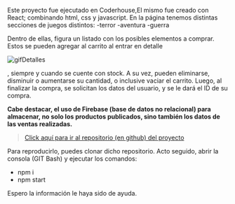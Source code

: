 
Este proyecto fue ejecutado en Coderhouse,El mismo fue creado con React; combinando html, css y javascript.
En la página tenemos distintas secciones de juegos distintos:
-terror
-aventura
-guerra

Dentro de ellas, figura un listado con los posibles elementos a comprar.
 Estos se pueden agregar al carrito al entrar en detalle
 
 
 ![gifDetalles](https://user-images.githubusercontent.com/109293914/216793486-248ce8af-4063-47bb-91c0-2fd87edf582b.gif)


 
 
 
 
 , siempre y cuando se cuente con stock.
  A su vez, pueden eliminarse, disminuir o aumentarse su cantidad, o inclusive vaciar el carrito. 
Luego, al finalizar la compra, se solicitan los datos del usuario, y se le dará el ID de su compra.

**Cabe destacar, el uso de Firebase (base de datos no relacional) para almacenar, no solo los productos publicados, sino también los datos de las ventas realizadas.**

>[Click aquí para ir al repositorio (en github) del proyecto](https://github.com/mirkomelfi/ecommerce-melfi.git)

Para reproducirlo, puedes clonar dicho repositorio. Acto seguido, abrir la consola (GIT Bash) y ejecutar los comandos:
* npm i
* npm start

Espero la información le haya sido de ayuda.
